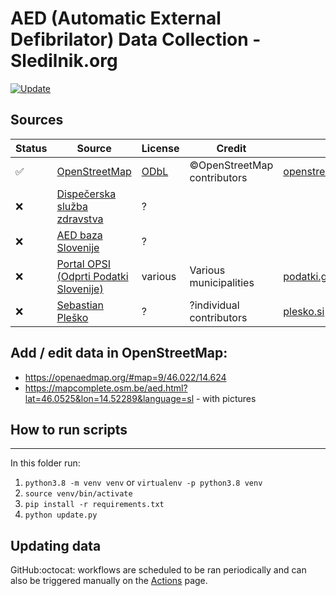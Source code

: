# AED (Automatic External Defibrilator) Data Collection - Sledilnik.org

[![Update](https://github.com/sledilnik/aed-data/actions/workflows/update.yml/badge.svg)](https://github.com/sledilnik/aed-data/actions/workflows/update.yml)

## Sources

| Status             | Source                                                              | License                                         | Credit                      | Local data                                                               | Links                                                                                                                                                              |
|--------------------|---------------------------------------------------------------------|-------------------------------------------------|-----------------------------|--------------------------------------------------------------------------|--------------------------------------------------------------------------------------------------------------------------------------------------------------------|
| :white_check_mark: | [OpenStreetMap](https://openstreetmap.org)                          | [ODbL](https://www.openstreetmap.org/copyright) | ©OpenStreetMap contributors | [openstreetmap.org/slovenia.csv](sources/openstreetmap.org/slovenia.csv) | [`emergency=defibrillator`](https://wiki.openstreetmap.org/wiki/Tag:emergency%3Ddefibrillator), [Overpass API](https://overpass-turbo.eu/s/1eNQ)                   |
| :x:                | [Dispečerska služba zdravstva](https://www.dsz.si/index.php/sl/aed) | ?                                               |                             |                                                                          |                                                                                                                                                                    |
| :x:                | [AED baza Slovenije](https://aed-baza.si/)                          | ?                                               |                             |                                                                          |                                                                                                                                                                    |
| :x:                | [Portal OPSI (Odprti Podatki Slovenije)](https://podatki.gov.si)    | various                                         | Various municipalities      | [podatki.gov.si](sources/podatki.gov.si/)                                | [API](https://podatki.gov.si/api/view/store/apis/info?name=OPSI_osnovni&version=2.2.3&provider=admin), [search](https://podatki.gov.si/data/search?s=defibrilator) |
| :x:                | [Sebastian Pleško](https://plesko.si/aed/)                          | ?                                               | ?individual contributors    | [plesko.si](sources/plesko.si/)                                          | [CSV](https://plesko.si/aed/db.csv)                                                                                                                                |

## Add / edit data in OpenStreetMap:

* https://openaedmap.org/#map=9/46.022/14.624
* https://mapcomplete.osm.be/aed.html?lat=46.0525&lon=14.52289&language=sl - with pictures

## How to run scripts

___
In this folder run:

1. `python3.8 -m venv venv` or `virtualenv -p python3.8 venv`
2. `source venv/bin/activate`
3. `pip install -r requirements.txt`
4. `python update.py`

## Updating data

GitHub:octocat: workflows are scheduled to be ran periodically and can also be triggered manually on the [Actions](https://github.com/sledilnik/aed-data/actions) page.
